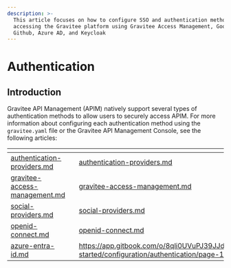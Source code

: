 ```yaml
---
description: >-
  This article focuses on how to configure SSO and authentication methods for
  accessing the Gravitee platform using Gravitee Access Management, Google,
  Github, Azure AD, and Keycloak
---
```


# Authentication

## Introduction

Gravitee API Management (APIM) natively support several types of authentication methods to allow users to securely access APIM. For more information about configuring each authentication method  using the `gravitee.yaml` file or the Gravitee API Management Console, see the following articles:

<table data-view="cards"><thead><tr><th data-type="content-ref"></th><th></th><th data-hidden data-card-target data-type="content-ref"></th></tr></thead><tbody><tr><td><a href="authentication-providers.md">authentication-providers.md</a></td><td></td><td><a href="authentication-providers.md">authentication-providers.md</a></td></tr><tr><td><a href="gravitee-access-management.md">gravitee-access-management.md</a></td><td></td><td><a href="gravitee-access-management.md">gravitee-access-management.md</a></td></tr><tr><td><a href="social-providers.md">social-providers.md</a></td><td></td><td><a href="social-providers.md">social-providers.md</a></td></tr><tr><td><a href="openid-connect.md">openid-connect.md</a></td><td></td><td><a href="openid-connect.md">openid-connect.md</a></td></tr><tr><td><a href="azure-entra-id.md">azure-entra-id.md</a></td><td></td><td><a href="https://app.gitbook.com/o/8qli0UVuPJ39JJdq9ebZ/s/Fc1ETPs5seXizrv8ozOs/~/changes/74/getting-started/configuration/authentication/page-1">https://app.gitbook.com/o/8qli0UVuPJ39JJdq9ebZ/s/Fc1ETPs5seXizrv8ozOs/~/changes/74/getting-started/configuration/authentication/page-1</a></td></tr></tbody></table>

